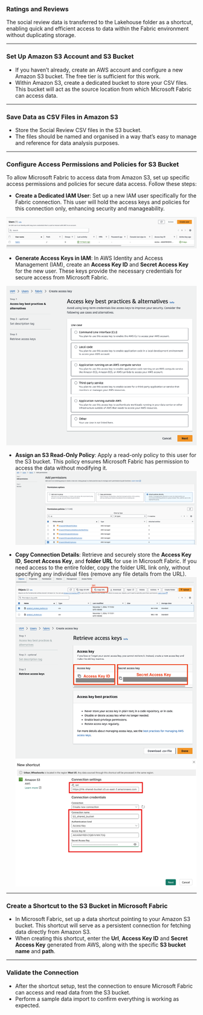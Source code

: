 ### Ratings and Reviews
The social review data is transferred to the Lakehouse folder as a shortcut, enabling quick and efficient access to data within the Fabric environment without duplicating storage.

---

### Set Up Amazon S3 Account and S3 Bucket

- If you haven’t already, create an AWS account and configure a new Amazon S3 bucket. The free tier is sufficient for this work.
- Within Amazon S3, create a dedicated bucket to store your CSV files. This bucket will act as the source location from which Microsoft Fabric can access data.

---

### Save Data as CSV Files in Amazon S3

- Store the Social Review CSV files in the S3 bucket.
- The files should be named and organised in a way that’s easy to manage and reference for data analysis purposes.

---

### Configure Access Permissions and Policies for S3 Bucket

To allow Microsoft Fabric to access data from Amazon S3, set up specific access permissions and policies for secure data access. Follow these steps:

- **Create a Dedicated IAM User**: Set up a new IAM user specifically for the Fabric connection. This user will hold the access keys and policies for this connection only, enhancing security and manageability.

![image](https://github.com/Srujan1993/datadabblers/blob/main/MicrosoftFabric/DataIngestion/Shortcut/assets/01_create_user_in_s3.png)

- **Generate Access Keys in IAM**: In AWS Identity and Access Management (IAM), create an **Access Key ID** and **Secret Access Key** for the new user. These keys provide the necessary credentials for secure access from Microsoft Fabric.

![image](https://github.com/Srujan1993/datadabblers/blob/main/MicrosoftFabric/DataIngestion/Shortcut/assets/02_create_access_key.png)

- **Assign an S3 Read-Only Policy**: Apply a read-only policy to this user for the S3 bucket. This policy ensures Microsoft Fabric has permission to access the data without modifying it.
![image](https://github.com/Srujan1993/datadabblers/blob/main/MicrosoftFabric/DataIngestion/Shortcut/assets/03_set_up_policy.png)

- **Copy Connection Details**: Retrieve and securely store the **Access Key ID**, **Secret Access Key**, and **folder URL** for use in Microsoft Fabric. If you need access to the entire folder, copy the folder URL link only, without specifying any individual files (remove any file details from the URL).
![image](https://github.com/Srujan1993/datadabblers/blob/main/MicrosoftFabric/DataIngestion/Shortcut/assets/04a_copy_Url_for_fabric_shortcut.png)
![image](https://github.com/Srujan1993/datadabblers/blob/main/MicrosoftFabric/DataIngestion/Shortcut/assets/04b_copy_key_and_secret.png)
![image](https://github.com/Srujan1993/datadabblers/blob/main/MicrosoftFabric/DataIngestion/Shortcut/assets/05_short_cut_setting_in_Fabric.png)

---

### Create a Shortcut to the S3 Bucket in Microsoft Fabric

- In Microsoft Fabric, set up a data shortcut pointing to your Amazon S3 bucket. This shortcut will serve as a persistent connection for fetching data directly from Amazon S3.
- When creating this shortcut, enter the **Url**, **Access Key ID** and **Secret Access Key** generated from AWS, along with the specific **S3 bucket name** and **path**.



---

### Validate the Connection

- After the shortcut setup, test the connection to ensure Microsoft Fabric can access and read data from the S3 bucket.
- Perform a sample data import to confirm everything is working as expected.